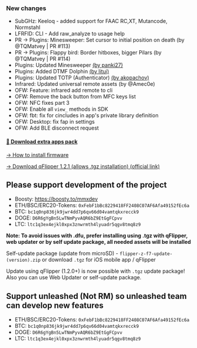 ### New changes
* SubGHz: Keeloq - added support for FAAC RC,XT, Mutancode, Normstahl
* LFRFID: CLI - Add raw_analyze to usage help
* PR -> Plugins: Minesweeper: Set cursor to initial position on death (by @TQMatvey | PR #113)
* PR -> Plugins: Flappy bird: Border hitboxes, bigger Pilars (by @TQMatvey | PR #114)
* Plugins: Updated Minesweeper [(by panki27)](https://github.com/panki27/minesweeper)
* Plugins: Added DTMF Dolphin [(by litui)](https://github.com/litui/dtmf_dolphin)
* Plugins: Updated TOTP (Authenticator) [(by akopachov)](https://github.com/akopachov/flipper-zero_authenticator)
* Infrared: Updated universal remote assets (by @Amec0e)
* OFW: Feature: infrared add remote to cli
* OFW: Remove the back button from MFC keys list
* OFW: NFC fixes part 3
* OFW: Enable all `view_` methods in SDK
* OFW: fbt: fix for cincludes in app's private library definition
* OFW: Desktop: fix fap in settings 
* OFW: Add BLE disconnect request 

#### [🎲 Download extra apps pack](https://download-directory.github.io/?url=https://github.com/UberGuidoZ/Flipper/tree/main/Applications/Unleashed)

[-> How to install firmware](https://github.com/DarkFlippers/unleashed-firmware/blob/dev/documentation/HowToInstall.md)

[-> Download qFlipper 1.2.1 (allows .tgz installation) (official link)](https://update.flipperzero.one/builds/qFlipper/1.2.1/)

## Please support development of the project
* Boosty: https://boosty.to/mmxdev
* ETH/BSC/ERC20-Tokens: `0xFebF1bBc8229418FF2408C07AF6Afa49152fEc6a`
* BTC: `bc1q0np836jk9jwr4dd7p6qv66d04vamtqkxrecck9`
* DOGE: `D6R6gYgBn5LwTNmPyvAQR6bZ9EtGgFCpvv`
* LTC: `ltc1q3ex4ejkl0xpx3znwrmth4lyuadr5qgv8tmq8z9`

**Note: To avoid issues with .dfu, prefer installing using .tgz with qFlipper, web updater or by self update package, all needed assets will be installed**

Self-update package (update from microSD) - `flipper-z-f7-update-(version).zip` or download `.tgz` for iOS mobile app / qFlipper

Update using qFlipper (1.2.0+) is now possible with `.tgz` update package! Also you can use Web Updater or self-update package.


## Support unleashed (Not RM) so unleashed team can develop new features
* ETH/BSC/ERC20-Tokens: `0xFebF1bBc8229418FF2408C07AF6Afa49152fEc6a`
* BTC: `bc1q0np836jk9jwr4dd7p6qv66d04vamtqkxrecck9`
* DOGE: `D6R6gYgBn5LwTNmPyvAQR6bZ9EtGgFCpvv`
* LTC: `ltc1q3ex4ejkl0xpx3znwrmth4lyuadr5qgv8tmq8z9`
